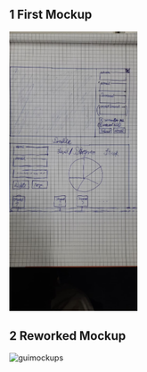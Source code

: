 ## 1 First Mockup
<img src="../../../../assets/images/viewMockups/60b79e09-5575-4556-977d-a732de14cf4b.jpeg" height="500" alt="guimockups"></img>

## 2 Reworked Mockup
<img src="../../../../assets/images/statistics_view_rework.png" height="500" alt="guimockups"></img>